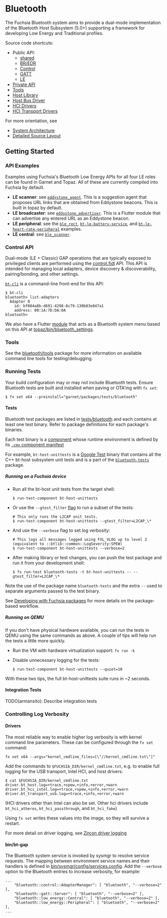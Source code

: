 Bluetooth
=========

The Fuchsia Bluetooth system aims to provide a dual-mode implementation of the
Bluetooth Host Subsystem (5.0+) supporting a framework for developing Low Energy
and Traditional profiles.

Source code shortcuts:
- Public API:
  * [shared](/sdk/fidl/fuchsia.bluetooth)
  * [BR/EDR](/sdk/fidl/fuchsia.bluetooth.bredr)
  * [Control](/sdk/fidl/fuchsia.bluetooth.control)
  * [GATT](/sdk/fidl/fuchsia.bluetooth.gatt)
  * [LE](/sdk/fidl/fuchsia.bluetooth.le)
- [Private API](/sdk/fidl/fuchsia.bluetooth.host)
- [Tools](tools/)
- [Host Library](../../drivers/bluetooth/lib)
- [Host Bus Driver](../../drivers/bluetooth/host)
- [HCI Drivers](../../drivers/bluetooth/hci)
- [HCI Transport Drivers](https://fuchsia.googlesource.com/fuchsia/+/master/zircon/system/dev/bluetooth?autodive=0)

For more orientation, see
- [System Architecture](../../docs/bluetooth_architecture.md)
- [Detailed Source Layout](../../docs/bluetooth_source_layout.md)

## Getting Started

### API Examples

Examples using Fuchsia's Bluetooth Low Energy APIs for all four LE roles can be
found in Garnet and Topaz. All of these are currently compiled into Fuchsia by
default.

- __LE scanner__: see [`eddystone_agent`](https://fuchsia.googlesource.com/topaz/+/master/examples/eddystone_agent/).
This is a suggestion agent that proposes URL links that are obtained from
Eddystone beacons. This is built in topaz by default.
- __LE broadcaster__: see [`eddystone_advertiser`](https://fuchsia.googlesource.com/topaz/+/master/examples/bluetooth/eddystone_advertiser/).
This is a Flutter module that can advertise any entered URL as an Eddystone
beacon.
- __LE peripheral__: see the [`ble_rect`](https://fuchsia.googlesource.com/topaz/+/master/examples/bluetooth/ble_rect/),
[`bt-le-battery-service`](../../examples/bluetooth/bt-le-battery-service), and
[`bt-le-heart-rate-peripheral`](../../examples/bluetooth/bt-le-heart-rate-peripheral) examples.
- __LE central__: see [`ble_scanner`](https://fuchsia.googlesource.com/topaz/+/master/examples/bluetooth/ble_scanner/).

### Control API

Dual-mode (LE + Classic) GAP operations that are typically exposed to privileged
clients are performed using the [control.fidl](/sdk/fidl/fuchsia.bluetooth.control/control.fidl)
API. This API is intended for managing local adapters, device discovery & discoverability,
pairing/bonding, and other settings.

[`bt-cli`](tools/bt-cli) is a command-line front-end
for this API:

  ```
  $ bt-cli
  bluetooth> list-adapters
    Adapter 0
      id: bf004a8b-d691-4298-8c79-130b83e047a1
      address: 00:1A:7D:DA:0A
  bluetooth>
  ```

We also have a Flutter [module](https://fuchsia.googlesource.com/fuchsia/+/master/docs/glossary.md#module)
that acts as a Bluetooth system menu based on this API at
[topaz/bin/bluetooth\_settings](https://fuchsia.googlesource.com/topaz/+/master/bin/bluetooth_settings/).

### Tools

See the [bluetooth/tools](tools/) package for more information on
available command line tools for testing/debugging.

### Running Tests

Your build configuration may or may not include Bluetooth tests. Ensure
Bluetooth tests are built and installed when paving or OTA'ing with `fx set`:

  ```
  $ fx set x64 --preinstall="garnet/packages/tests/bluetooth"
  ```

#### Tests

Bluetooth test packages are listed in
[tests/bluetooth](../../packages/tests/bluetooth) and each contains at least one
test binary. Refer to package definitions for each package's binaries.

Each test binary is a [component](/docs/glossary.md#component)
whose runtime environment is defined by its [`.cmx` component manifest](/docs/the-book/package_metadata.md#Component-Manifest)

For example, `bt-host-unittests` is a [Google Test](https://github.com/google/googletest)
binary that contains all the C++ bt-host subsystem unit tests and is a part of
the [`bluetooth-tests`](tests/BUILD.gn) package.

##### Running on a Fuchsia device

* Run all the bt-host unit tests from the target shell:

  ```
  $ run-test-component bt-host-unittests
  ```

* Or use the `--gtest_filter`
[flag](https://github.com/google/googletest/blob/master/googletest/docs/advanced.md#running-a-subset-of-the-tests) to run a subset of the tests:

  ```
  # This only runs the L2CAP unit tests.
  $ run-test-component bt-host-unittests --gtest_filter=L2CAP_\*
  ```

* And use the `--verbose` flag to set log verbosity:

  ```
  # This logs all messages logged using FXL_VLOG up to level 2 (equivalent to ::btlib::common::LogSeverity:SPEW)
  $ run-test-component bt-host-unittests --verbose=2
  ```

* After making library or test changes, you can push the test package and run it
from your development shell:

  ```
  $ fx run-test bluetooth-tests -t bt-host-unittests -- --gtest_filter=L2CAP_\*
  ```

Note the use of the package name `bluetooth-tests` and the extra `--` used to
separate arguments passed to the test binary.

See [Developing with Fuchsia packages](/docs/development/workflows/package_update.md)
for more details on the package-based workflow.

##### Running on QEMU

If you don't have physical hardware available, you can run the tests in QEMU using the same commands as above. A couple of tips will help run the tests a little more quickly.

* Run the VM with hardware virtualization support: `fx run -k`
* Disable unnecessary logging for the tests:

  ```
  $ run-test-component bt-host-unittests --quiet=10
  ```

With these two tips, the full bt-host-unittests suite runs in ~2 seconds.

#### Integration Tests

TODO(armansito): Describe integration tests

### Controlling Log Verbosity

#### Drivers

The most reliable way to enable higher log verbosity is with kernel command line parameters. These can be configured through the `fx set` command:

  ```
  fx set x64 --args="kernel_cmdline_files=[\"//kernel_cmdline.txt\"]"
  ```

Add the commands to `$FUCHSIA_DIR/kernel_cmdline.txt`, e.g. to enable full logging for the USB transport, Intel HCI, and host drivers:

  ```
  $ cat $FUCHSIA_DIR/kernel_cmdline.txt
  driver.bt_host.log=+trace,+spew,+info,+error,+warn
  driver.bt_hci_intel.log=+trace,+spew,+info,+error,+warn
  driver.bt_transport_usb.log=+trace,+info,+error,+warn
  ```

(HCI drivers other than Intel can also be set. Other hci drivers include `bt_hci_atheros`, `bt_hci_passthrough`, and `bt_hci_fake`)

Using `fx set` writes these values into the image, so they will survive a restart.

For more detail on driver logging, see [Zircon driver logging](https://fuchsia.googlesource.com/fuchsia/+/master/zircon/docs/ddk/driver-development.md#logging)

#### bin/bt-gap

The Bluetooth system service is invoked by sysmgr to resolve service requests.
The mapping between environment service names and their handlers is defined in
[bin/sysmgr/config/services.config](../../bin/sysmgr/config/services.config).
Add the `--verbose` option to the Bluetooth entries to increase verbosity, for
example:

  ```
  ...
      "bluetooth::control::AdapterManager": [ "bluetooth", "--verbose=2" ],
      "bluetooth::gatt::Server": [ "bluetooth", "--verbose=2" ],
      "bluetooth::low_energy::Central": [ "bluetooth", "--verbose=2" ],
      "bluetooth::low_energy::Peripheral": [ "bluetooth", "--verbose=2" ],
  ...

  ```
